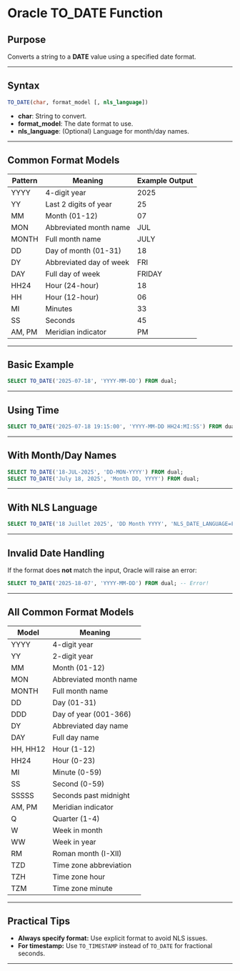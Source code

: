 
# Oracle TO_DATE Function

## Purpose
Converts a string to a **DATE** value using a specified date format.

---

## Syntax

```sql
TO_DATE(char, format_model [, nls_language])
```

- **char**: String to convert.
- **format_model**: The date format to use.
- **nls_language**: (Optional) Language for month/day names.

---

## Common Format Models

| Pattern   | Meaning                         | Example Output         |
|-----------|---------------------------------|-----------------------|
| YYYY      | 4-digit year                    | 2025                  |
| YY        | Last 2 digits of year           | 25                    |
| MM        | Month (01-12)                   | 07                    |
| MON       | Abbreviated month name          | JUL                   |
| MONTH     | Full month name                 | JULY                  |
| DD        | Day of month (01-31)            | 18                    |
| DY        | Abbreviated day of week         | FRI                   |
| DAY       | Full day of week                | FRIDAY                |
| HH24      | Hour (24-hour)                  | 18                    |
| HH        | Hour (12-hour)                  | 06                    |
| MI        | Minutes                         | 33                    |
| SS        | Seconds                         | 45                    |
| AM, PM    | Meridian indicator              | PM                    |

---

## Basic Example

```sql
SELECT TO_DATE('2025-07-18', 'YYYY-MM-DD') FROM dual;
```

---

## Using Time

```sql
SELECT TO_DATE('2025-07-18 19:15:00', 'YYYY-MM-DD HH24:MI:SS') FROM dual;
```

---

## With Month/Day Names

```sql
SELECT TO_DATE('18-JUL-2025', 'DD-MON-YYYY') FROM dual;
SELECT TO_DATE('July 18, 2025', 'Month DD, YYYY') FROM dual;
```

---

## With NLS Language

```sql
SELECT TO_DATE('18 Juillet 2025', 'DD Month YYYY', 'NLS_DATE_LANGUAGE=FRENCH') FROM dual;
```

---

## Invalid Date Handling

If the format does **not** match the input, Oracle will raise an error:

```sql
SELECT TO_DATE('2025-18-07', 'YYYY-MM-DD') FROM dual; -- Error!
```

---

## All Common Format Models

| Model     | Meaning                  |
|-----------|--------------------------|
| YYYY      | 4-digit year             |
| YY        | 2-digit year             |
| MM        | Month (01-12)            |
| MON       | Abbreviated month name   |
| MONTH     | Full month name          |
| DD        | Day (01-31)              |
| DDD       | Day of year (001-366)    |
| DY        | Abbreviated day name     |
| DAY       | Full day name            |
| HH, HH12  | Hour (1-12)              |
| HH24      | Hour (0-23)              |
| MI        | Minute (0-59)            |
| SS        | Second (0-59)            |
| SSSSS     | Seconds past midnight    |
| AM, PM    | Meridian indicator       |
| Q         | Quarter (1-4)            |
| W         | Week in month            |
| WW        | Week in year             |
| RM        | Roman month (I-XII)      |
| TZD       | Time zone abbreviation   |
| TZH       | Time zone hour           |
| TZM       | Time zone minute         |

---

## Practical Tips

- **Always specify format:** Use explicit format to avoid NLS issues.
- **For timestamp:** Use `TO_TIMESTAMP` instead of `TO_DATE` for fractional seconds.

---

